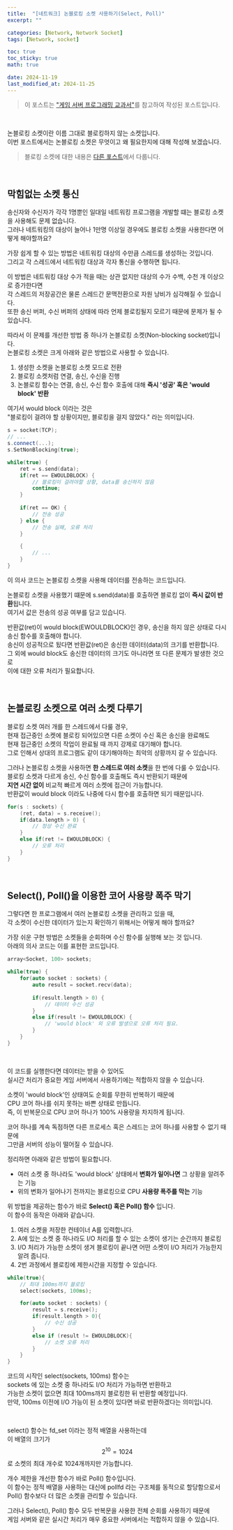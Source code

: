 ```yaml
---
title:  "[네트워크] 논블로킹 소켓 사용하기(Select, Poll)"
excerpt: ""

categories: [Network, Network Socket]
tags: [Network, socket]

toc: true
toc_sticky: true
math: true

date: 2024-11-19
last_modified_at: 2024-11-25
---
```


> 이 포스트는 ["게임 서버 프로그래밍 교과서"](https://product.kyobobook.co.kr/detail/S000001792817?LINK=NVB&NaPm=ct%3Dm3lamecg%7Cci%3De1bf25f4bf80022ba0f2750e1fc4a02f3a415449%7Ctr%3Dboksl1%7Csn%3D5342564%7Chk%3D8e4035492f1c600c6594d4fb77b82e721ba004ec)를 참고하여 작성된 포스트입니다.  

<br/>

논블로킹 소켓이란 이름 그대로 블로킹하지 않는 소켓입니다.  
이번 포스트에서는 논블로킹 소켓은 무엇이고 왜 필요한지에 대해 작성해 보겠습니다.  
> 블로킹 소켓에 대한 내용은 [다른 포스트](https://mgcllee.github.io/posts/Blocking_Socket/)에서 다룹니다.  

<br/>

## 막힘없는 소켓 통신

송신자와 수신자가 각각 1명뿐인 일대일 네트워킹 프로그램을 개발할 떄는 블로킹 소켓을 사용해도 문제 없습니다.  
그러나 네트워킹의 대상이 늘어나 1만명 이상일 경우에도 블로킹 소켓을 사용한다면 어떻게 해야할까요?  

가장 쉽게 할 수 있는 방법은 네트워킹 대상의 수만큼 스레드를 생성하는 것입니다.  
그리고 각 스레드에서 네트워킹 대상과 각자 통신을 수행하면 됩니다.  

이 방법은 네트워킹 대상 수가 적을 때는 상관 없지만 대상의 수가 수백, 수천 개 이상으로 증가한다면  
각 스레드의 저장공간은 물론 스레드간 문맥전환으로 자원 낭비가 심각해질 수 있습니다.  
또한 송신 버퍼, 수신 버퍼의 상태에 따라 언제 블로킹될지 모르기 때문에 문제가 될 수 있습니다.  

따라서 이 문제를 개선한 방법 중 하나가 논블로킹 소켓(Non-blocking socket)입니다.  
논블로킹 소켓은 크게 아래와 같은 방법으로 사용할 수 있습니다.  

1. 생성한 소켓을 논블로킹 소켓 모드로 전환  
2. 블로킹 소켓처럼 연결, 송신, 수신을 진행
3. 논블로킹 함수는 연결, 송신, 수신 함수 호출에 대해 **즉시 '성공' 혹은 'would block' 반환**  

여기서 would block 이라는 것은  
"블로킹이 걸려야 할 상황이지만, 블로킹을 걸지 않았다." 라는 의미입니다.  

```c++
s = socket(TCP);
// ...
s.connect(...);
s.SetNonBlocking(true);

while(true) {
    ret = s.send(data);
    if(ret == EWOULDBLOCK) {
        // 블로킹이 걸려야할 상황, data를 송신하지 않음
        continue;
    } 
    
    if(ret == OK) {
        // 전송 성공
    } else {
        // 전송 실패, 오류 처리
    }

    {
        // ...
    }
}
```

이 의사 코드는 논블로킹 소켓을 사용해 데이터를 전송하는 코드입니다.  

논블로킹 소켓을 사용했기 떄문에 s.send(data)를 호출하면 블로킹 없이 **즉시 값이 반환**됩니다.  
여기서 값은 전송의 성공 여부를 담고 있습니다.  

반환값(ret)이 would block(EWOULDBLOCK)인 경우, 송신을 하지 않은 상태로 다시 송신 함수를 호출해야 합니다.  
송신이 성공적으로 됬다면 반환값(ret)은 송신한 데이터(data)의 크기를 반환합니다.  
그 외에 would block도 송신한 데이터의 크기도 아니라면 또 다른 문제가 발생한 것으로  
이에 대한 오류 처리가 필요합니다.  

<br/>

## 논블로킹 소켓으로 여러 소켓 다루기

블로킹 소켓 여러 개를 한 스레드에서 다룰 경우,  
현재 접근중인 소켓에 블로킹 되어있으면 다른 소켓이 수신 혹은 송신을 완료해도  
현재 접근중인 소켓의 작업이 완료될 때 까지 강제로 대기해야 합니다.  
그로 인해서 상대의 프로그램도 같이 대기해야하는 최악의 상황까지 갈 수 있습니다.  

그러나 논블로킹 소켓을 사용하면 **한 스레드로 여러 소켓**을 한 번에 다룰 수 있습니다.  
블로킹 소켓과 다르게 송신, 수신 함수를 호출해도 즉시 반환되기 때문에  
**지연 시간 없이** 비교적 빠르게 여러 소켓에 접근이 가능합니다.  
반환값이 would block 이라도 나중에 다시 함수를 호출하면 되기 때문입니다.  

```c++
for(s : sockets) {
    (ret, data) = s.receive();
    if(data.length > 0) {
        // 정상 수신 완료
    }
    else if(ret != EWOULDBLOCK) {
        // 오류 처리
    }
}
```

<br/>

## Select(), Poll()을 이용한 코어 사용량 폭주 막기

그렇다면 한 프로그램에서 여러 논블로킹 소켓을 관리하고 있을 때,  
각 소켓이 수신한 데이터가 있는지 확인하기 위해서는 어떻게 해야 할까요?  

가장 쉬운 구현 방법은 소켓들을 순회하며 수신 함수를 실행해 보는 것 입니다.  
아래의 의사 코드는 이를 표현한 코드입니다.  

```c++
array<Socket, 100> sockets;

while(true) {
    for(auto socket : sockets) {
        auto result = socket.recv(data);
            
        if(result.length > 0) {
            // 데이터 수신 성공
        }
        else if(result != EWOULDBLOCK) {
            // 'would block' 외 오류 발생으로 오류 처리 필요.
        }
    }
}
```

<br/>

이 코드를 실행한다면 데이터는 받을 수 있어도  
실시간 처리가 중요한 게임 서버에서 사용하기에는 적합하지 않을 수 있습니다.  

소켓이 'would block'인 상태여도 순회를 무한히 반복하기 때문에  
CPU 코어 하나를 쉬지 못하는 바쁜 상태로 만듭니다.  
즉, 이 반복문으로 CPU 코어 하나가 100% 사용량을 차지하게 됩니다.  

코어 하나를 계속 독점하면 다른 프로세스 혹은 스레드는 코어 하나를 사용할 수 없기 때문에  
그만큼 서버의 성능이 떨어질 수 있습니다.  

정리하면 아래와 같은 방법이 필요합니다.  

* 여러 소켓 중 하나라도 'would block' 상태에서 **변화가 일어나면** 그 상황을 알려주는 기능  
* 위의 변화가 일어나기 전까지는 블로킹으로 CPU **사용량 폭주를 막는** 기능  

위 방법을 제공하는 함수가 바로 **Select() 혹은 Poll() 함수** 입니다.  
이 함수의 동작은 아래와 같습니다.  

1. 여러 소켓을 저장한 컨테이너 A를 입력합니다.  
2. A에 있는 소켓 중 하나라도 I/O 처리를 할 수 있는 소켓이 생기는 순간까지 블로킹
3. I/O 처리가 가능한 소켓이 생겨 블로킹이 끝나면 어떤 소켓이 I/O 처리가 가능한지 알려 줍니다.  
4. 2번 과정에서 블로킹에 제한시간을 지정할 수 있습니다.  

```c++
while(true){
    // 최대 100ms까지 블로킹
    select(sockets, 100ms);

    for(auto socket : sockets) {
        result = s.receive();
        if(result.length > 0){
            // 수신 성공
        } 
        else if (result != EWOULDBLOCK){
            // 소켓 오류 처리
        }
    }
}
```

코드의 시작인 select(sockets, 100ms) 함수는  
sockets 에 있는 소켓 중 하나라도 I/O 처리가 가능하면 반환하고  
가능한 소켓이 없으면 최대 100ms까지 블로킹한 뒤 반환할 예정입니다.  
만약, 100ms 이전에 I/O 가능이 된 소켓이 있다면 바로 반환하겠다는 의미입니다.  

<br/>

select() 함수는 fd_set 이라는 정적 배열을 사용하는데  
이 배열의 크기가 $$2^10 = 1024$$ 로 소켓의 최대 개수로 1024개까지만 가능합니다.  

개수 제한을 개선한 함수가 바로 Poll() 함수입니다.  
이 함수는 정적 배열을 사용하는 대신에 pollfd 라는 구조체를 동적으로 할당함으로서  
Poll() 함수보다 더 많은 소켓을 관리할 수 있습니다.  

그러나 Select(), Poll() 함수 모두 반복문을 사용한 전체 순회를 사용하기 때문에  
게임 서버와 같은 실시간 처리가 매우 중요한 서버에서는 적합하지 않을 수 있습니다.  

